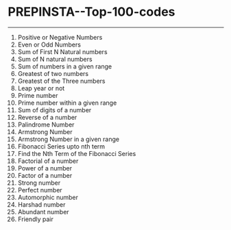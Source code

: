 # PREPINSTA--Top-100-codes
--------------------------------------
1. Positive or Negative Numbers
2. Even or Odd Numbers
3. Sum of First N Natural numbers
4. Sum of N natural numbers
5. Sum of numbers in a given range
6. Greatest of two numbers
7. Greatest of the Three numbers
8. Leap year or not
9. Prime number
10. Prime number within a given range
11. Sum of digits of a number
12. Reverse of a number
13. Palindrome Number
14. Armstrong Number
15. Armstrong Number in a given range
16. Fibonacci Series upto nth term
17. Find the Nth Term of the Fibonacci Series
18. Factorial of a number
19. Power of a number
20. Factor of a number
21. Strong number
22. Perfect number
23. Automorphic number
24. Harshad number
25. Abundant number
26. Friendly pair
